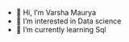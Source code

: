 - 👋 Hi, I’m Varsha Maurya
- 👀 I’m interested in Data science
- 🌱 I’m currently learning Sql

<!---
Varsha830/Varsha830 is a ✨ special ✨ repository because its `README.md` (this file) appears on your GitHub profile.
You can click the Preview link to take a look at your changes.
--->
